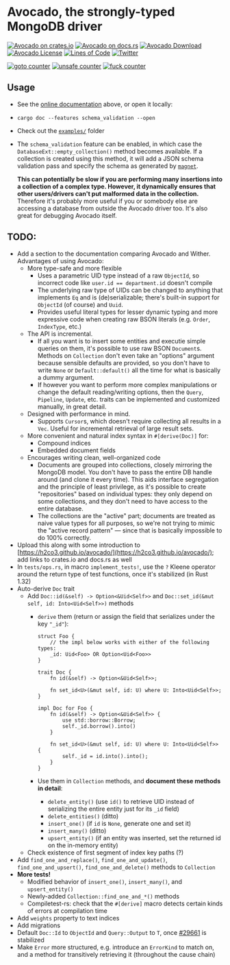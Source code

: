 # Avocado, the strongly-typed MongoDB driver

[![Avocado on crates.io](https://img.shields.io/crates/v/avocado.svg)](https://crates.io/crates/avocado)
[![Avocado on docs.rs](https://docs.rs/avocado/badge.svg)](https://docs.rs/avocado)
[![Avocado Download](https://img.shields.io/crates/d/avocado.svg)](https://crates.io/crates/avocado)
[![Avocado License](https://img.shields.io/badge/license-MIT-blue.svg)](https://github.com/H2CO3/avocado/blob/master/LICENSE.txt)
[![Lines of Code](https://tokei.rs/b1/github/H2CO3/avocado)](https://github.com/Aaronepower/tokei)
[![Twitter](https://img.shields.io/badge/twitter-@H2CO3_iOS-blue.svg?style=flat&colorB=64A5DE&label=Twitter)](http://twitter.com/H2CO3_iOS)

[![goto counter](https://img.shields.io/github/search/H2CO3/avocado/goto.svg)](https://github.com/H2CO3/avocado/search?q=goto)
[![unsafe counter](https://img.shields.io/github/search/H2CO3/avocado/unsafe.svg)](https://github.com/H2CO3/avocado/search?q=unsafe)
[![fuck counter](https://img.shields.io/github/search/H2CO3/avocado/fuck.svg)](https://github.com/H2CO3/avocado/search?q=fuck)

## Usage

* See the [online documentation](https://docs.rs/avocado) above, or open it locally:
* `cargo doc --features schema_validation --open`
* Check out the [`examples/`](https://github.com/H2CO3/avocado/blob/master/examples/) folder
* The `schema_validation` feature can be enabled, in which case the `DatabaseExt::empty_collection()` method becomes available. If a collection is created using this method, it will add a JSON schema validation pass and specify the schema as generated by [`magnet`](https://github.com/H2CO3/magnet).

    **This can potentially be slow if you are performing many insertions into a collection of a complex type. However, it dynamically ensures that other users/drivers can't put malformed data in the collection.** Therefore it's probably more useful if you or somebody else are accessing a database from outside the Avocado driver too. It's also great for debugging Avocado itself.

## TODO:

* Add a section to the documentation comparing Avocado and Wither. Advantages of using Avocado:
	* More type-safe and more flexible
		* Uses a parametric UID type instead of a raw `ObjectId`, so incorrect code like `user.id == department.id` doesn't compile
		* The underlying raw type of UIDs can be changed to anything that implements `Eq` and is (de)serializable; there's built-in support for `ObjectId` (of course) and `Uuid`.
		* Provides useful literal types for lesser dynamic typing and more expressive code when creating raw BSON literals (e.g. `Order`, `IndexType`, etc.)
	* The API is incremental.
		* If all you want is to insert some entities and executie simple queries on them, it's possible to use raw BSON `Document`s. Methods on `Collection` don't even take an "options" argument because sensible defaults are provided, so you don't have to write `None` or `Default::default()` all the time for what is basically a dummy argument.
		* If however you want to perform more complex manipulations or change the default reading/writing options, then the `Query`, `Pipeline`, `Update`, etc. traits can be implemented and customized manually, in great detail.
	* Designed with performance in mind.
		* Supports `Cursor`s, which doesn't require collecting all results in a `Vec`. Useful for incremental retrieval of large result sets.
	* More convenient and natural index syntax in `#[derive(Doc)]` for:
		* Compound indices
		* Embedded document fields
	* Encourages writing clean, well-organized code
		* Documents are grouped into collections, closely mirroring the MongoDB model. You don't have to pass the entire DB handle around (and clone it every time). This aids interface segregation and the principle of least privilege, as it's possible to create "repositories" based on individual types: they only depend on some collections, and they don't need to have access to the entire database.
		* The collections are the "active" part; documents are treated as naive value types for all purposes, so we're not trying to mimic the "active record pattern" — since that is basically impossible to do 100% correctly.
* Upload this along with some introduction to [https://h2co3.github.io/avocado/](https://h2co3.github.io/avocado/); add links to crates.io and docs.rs as well
* In `tests/ops.rs`, in macro `implement_tests!`, use the `?` Kleene operator around the return type of test functions, once it's stabilized (in Rust 1.32)
* Auto-derive `Doc` trait
	* Add `Doc::id(&self) -> Option<&Uid<Self>>` and `Doc::set_id(&mut self, id: Into<Uid<Self>>)` methods
		* `derive` them (return or assign the field that serializes under the key `"_id"`):

			```
			struct Foo {
				// the impl below works with either of the following types:
				_id: Uid<Foo> OR Option<Uid<Foo>>
			}

			trait Doc {
				fn id(&self) -> Option<&Uid<Self>>;

				fn set_id<U>(&mut self, id: U) where U: Into<Uid<Self>>;
			}

			impl Doc for Foo {
				fn id(&self) -> Option<&Uid<Self>> {
					use std::borrow::Borrow;
					self._id.borrow().into()
				}

				fn set_id<U>(&mut self, id: U) where U: Into<Uid<Self>> {
					self._id = id.into().into();
				}
			}

		* Use them in `Collection` methods, and **document these methods in detail**:
			* `delete_entity()` (use `id()` to retrieve UID instead of serializing the entire entity just for its `_id` field)
			* `delete_entities()` (ditto)
			* `insert_one()` (if `id` is `None`, generate one and set it)
			* `insert_many()` (ditto)
			* `upsert_entity()` (if an entity was inserted, set the returned id on the in-memory entity)
	* Check existence of first segment of index key paths (?)
* Add `find_one_and_replace()`, `find_one_and_update()`, `find_one_and_upsert()`, `find_one_and_delete()` methods to `Collection`
* **More tests!**
	* Modified behavior of `insert_one()`, `insert_many()`, and `upsert_entity()`
	* Newly-added `Collection::find_one_and_*()` methods
	* Compiletest-rs: check that the `#[derive]` macro detects certain kinds of errors at compilation time
* Add `weights` property to text indices
* Add migrations
* Default `Doc::Id` to `ObjectId` and `Query::Output` to `T`, once [#29661](https://github.com/rust-lang/rust/issues/29661) is stabilized
* Make `Error` more structured, e.g. introduce an `ErrorKind` to match on, and a method for transitively retrieving it (throughout the cause chain)
